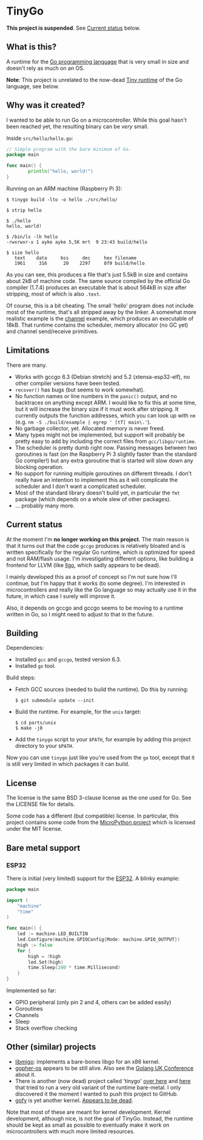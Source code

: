 # TinyGo

**This project is suspended**. See [Current status](#current-status) below.

## What is this?

A runtime for the [Go programming language](https://golang.org/) that is very
small in size and doesn't rely as much on an OS.

**Note**: This project is unrelated to the now-dead [Tiny
runtime](https://code.google.com/archive/p/tinygo/) of the Go language, see
below.

## Why was it created?

I wanted to be able to run Go on a microcontroller. While this goal hasn't been
reached yet, the resulting binary can be _very_ small.

Inside `src/hello/hello.go`:

```go
// Simple program with the bare minimum of Go.
package main

func main() {
        println("hello, world!")
}
```

Running on an ARM machine (Raspberry Pi 3):

```
$ tinygo build -lto -o hello ./src/hello/

$ strip hello

$ ./hello
hello, world!

$ /bin/ls -lh hello
-rwxrwxr-x 1 ayke ayke 5,5K mrt  9 23:43 build/hello

$ size hello
   text    data     bss     dec     hex filename
   1961     316      20    2297     8f9 build/hello
```

As you can see, this produces a file that's just 5.5kB in size and contains
about 2kB of machine code. The same source compiled by the official Go compiler
(1.7.4) produces an executable that is about 564kB in size after stripping, most
of which is also `.text`.

Of course, this is a bit cheating. The small 'hello' program does not include
most of the runtime, that's all stripped away by the linker. A somewhat more
realistic example is the
[channel](https://github.com/aykevl/tinygo/blob/master/src/channel/channel.go)
example, which produces an executable of 18kB. That runtime contains the
scheduler, memory allocator (no GC yet) and channel send/receive primitives.

## Limitations

There are many.

  * Works with gccgo 6.3 (Debian stretch) and 5.2 (xtensa-esp32-elf), no other
    compiler versions have been tested.
  * `recover()` has bugs (but seems to work somewhat).
  * No function names or line numbers in the `panic()` output, and no backtraces
    on anything except ARM. I would like to fix this at some time, but it will
    increase the binary size if it must work after stripping. It currently
    outputs the function addresses, which you can look up with `nm` (e.g. `nm -S
    ./build/example | egrep ' [tT] main\.'`).
  * No garbage collector, yet. Allocated memory is never freed.
  * Many types might not be implemented, but support will probably be pretty
    easy to add by including the correct files from `gcc/libgo/runtime`.
  * The scheduler is pretty dumb right now. Passing messages between two
    goroutines is fast (on the Raspberry Pi 3 slightly faster than the standard
    Go compiler!) but any extra goroutine that is started will slow down any
    blocking operation.
  * No support for running multiple goroutines on different threads. I don't
    really have an intention to implement this as it will complicate the
    scheduler and I don't want a complicated scheduler.
  * Most of the standard library doesn't build yet, in particular the `fmt`
    package (which depends on a whole slew of other packages).
  * ... probably many more.

## Current status

At the moment I'm **no longer working on this project**. The main reason is that
it turns out that the code `gccgo` produces is relatively bloated and is written
specifically for the regular Go runtime, which is optimized for speed and not
RAM/flash usage. I'm investigating different options, like building a frontend
for LLVM (like [llgo](https://github.com/llvm-mirror/llgo), which sadly appears
to be dead).

I mainly developed this as a proof of concept so I'm not sure how I'll continue,
but I'm happy that it works (to some degree). I'm interested in microcontrollers
and really like the Go language so may actually use it in the future, in which
case I surely will improve it.

Also, it depends on gccgo and gccgo seems to be moving to a runtime written in
Go, so I might need to adjust to that in the future.

## Building

Dependencies:

  * Installed `gcc` and `gccgo`, tested version 6.3.
  * Installed `go` tool.

Build steps:

  * Fetch GCC sources (needed to build the runtime). Do this by running:

        $ git submodule update --init

  * Build the runtime. For example, for the `unix` target:

        $ cd ports/unix
        $ make -j8

  * Add the `tinygo` script to your `$PATH`, for example by adding this project
    directory to your `$PATH`.

Now you can use `tinygo` just like you're used from the `go` tool, except that
it is still very limited in which packages it can build.

## License

The license is the same BSD 3-clause license as the one used for Go. See the
LICENSE file for details.

Some code has a different (but compatible) license. In particular, this project
contains some code from the [MicroPython
project](https://github.com/micropython/micropython) which is licensed under the
MIT license.

## Bare metal support

### ESP32

There is initial (very limited) support for the
[ESP32](https://en.wikipedia.org/wiki/ESP32). A blinky example:

```go
package main

import (
    "machine"
    "time"
)

func main() {
    led := machine.LED_BUILTIN
    led.Configure(machine.GPIOConfig{Mode: machine.GPIO_OUTPUT})
    high := false
    for {
        high = !high
        led.Set(high)
        time.Sleep(200 * time.Millisecond)
    }
}
```

Implemented so far:

  * GPIO peripheral (only pin 2 and 4, others can be added easily)
  * Goroutines
  * Channels
  * Sleep
  * Stack overflow checking

## Other (similar) projects

  * [libmigo](https://github.com/nutterts/libmigo): implements a bare-bones
    libgo for an x86 kernel.
  * [gopher-os](https://github.com/achilleasa/gopher-os]) appears to be still
    alive. Also see the
    [Golang UK Conference](https://www.youtube.com/watch?v=8T3VxGrrJwc) about it.
  * There is another (now dead) project called 'tinygo'
    [over here](https://code.google.com/archive/p/tinygo/) and
    [here](https://github.com/jackmanlabs/tinygo) that tried to run a very old
    variant of the runtime bare-metal. I only discovered it the moment I wanted
    to push this project to GitHub.
  * [gofy](http://gofy.cat-v.org/) is yet another kernel.
    [Appears to be dead](https://groups.google.com/forum/#!topic/gofy/nVB1IHkc5Lg).

Note that most of these are meant for kernel development. Kernel development,
although nice, is not the goal of TinyGo. Instead, the runtime should be kept as
small as possible to eventually make it work on microcontrollers with much more
limited resources.
